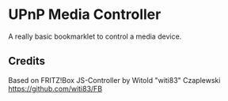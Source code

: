 UPnP Media Controller
==
A really basic bookmarklet to control a media device.

## Credits
Based on FRITZ!Box JS-Controller by Witold "witi83" Czaplewski https://github.com/witi83/FB
